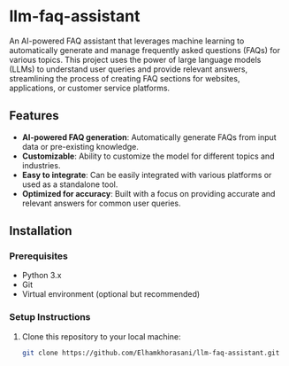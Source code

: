 # llm-faq-assistant

An AI-powered FAQ assistant that leverages machine learning to automatically generate and manage frequently asked questions (FAQs) for various topics. This project uses the power of large language models (LLMs) to understand user queries and provide relevant answers, streamlining the process of creating FAQ sections for websites, applications, or customer service platforms.

## Features

- **AI-powered FAQ generation**: Automatically generate FAQs from input data or pre-existing knowledge.
- **Customizable**: Ability to customize the model for different topics and industries.
- **Easy to integrate**: Can be easily integrated with various platforms or used as a standalone tool.
- **Optimized for accuracy**: Built with a focus on providing accurate and relevant answers for common user queries.

## Installation

### Prerequisites

- Python 3.x
- Git
- Virtual environment (optional but recommended)

### Setup Instructions

1. Clone this repository to your local machine:

   ```bash
   git clone https://github.com/Elhamkhorasani/llm-faq-assistant.git
